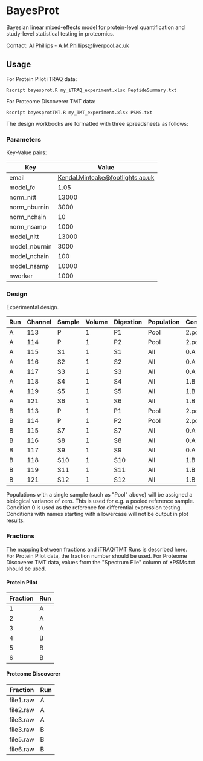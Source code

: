 # BayesProt
Bayesian linear mixed-effects model for protein-level quantification and
study-level statistical testing in proteomics.

Contact: Al Phillips - A.M.Phillips@liverpool.ac.uk

## Usage

For Protein Pilot iTRAQ data:

```
Rscript bayesprot.R my_iTRAQ_experiment.xlsx PeptideSummary.txt
```

For Proteome Discoverer TMT data:

```
Rscript bayesprotTMT.R my_TMT_experiment.xlsx PSMS.txt
```




The design workbooks are formatted with three spreadsheets as follows:

### Parameters
Key-Value pairs:

Key           | Value
--------------|--------
email         | Kendal.Mintcake@footlights.ac.uk
model_fc      | 1.05
norm_nitt     | 13000
norm_nburnin  | 3000
norm_nchain   | 10
norm_nsamp    | 1000
model_nitt    | 13000
model_nburnin | 3000
model_nchain  | 100
model_nsamp   | 10000
nworker       | 1000

### Design

Experimental design.

Run | Channel | Sample | Volume | Digestion | Population | Condition
----|---------|--------|--------|-----------|------------|-----------
A   | 113     | P      | 1      | P1        | Pool       | 2.pool
A   | 114     | P      | 1      | P2        | Pool       | 2.pool
A   | 115     | S1     | 1      | S1        | All        | 0.A
A   | 116     | S2     | 1      | S2        | All        | 0.A
A   | 117     | S3     | 1      | S3        | All        | 0.A
A   | 118     | S4     | 1      | S4        | All        | 1.B
A   | 119     | S5     | 1      | S5        | All        | 1.B
A   | 121     | S6     | 1      | S6        | All        | 1.B
B   | 113     | P      | 1      | P1        | Pool       | 2.pool
B   | 114     | P      | 1      | P2        | Pool       | 2.pool
B   | 115     | S7     | 1      | S7        | All        | 0.A
B   | 116     | S8     | 1      | S8        | All        | 0.A
B   | 117     | S9     | 1      | S9        | All        | 0.A
B   | 118     | S10    | 1      | S10       | All        | 1.B
B   | 119     | S11    | 1      | S11       | All        | 1.B
B   | 121     | S12    | 1      | S12       | All        | 1.B


Populations with a single sample (such as "Pool" above) will be assigned a
biological variance of zero. This is used for e.g. a pooled reference sample.
Condition 0 is used as the reference for differential expression testing.
Conditions with names starting with a lowercase will not be output in plot results.

### Fractions
The mapping between fractions and iTRAQ/TMT Runs is described here. For Protein
Pilot data, the fraction number should be used. For Proteome Discoverer TMT
data, values from the "Spectrum File" column of *PSMs.txt should be used.


#### Protein Pilot
Fraction | Run
---------|-----
1        |  A 
2        |  A 
3        |  A 
4        |  B
5        |  B 
6        |  B  

#### Proteome Discoverer
Fraction | Run
---------|-----
file1.raw|  A 
file2.raw|  A 
file3.raw|  A 
file3.raw|  B
file5.raw|  B 
file6.raw|  B  
